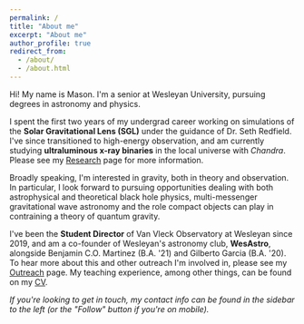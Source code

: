 ```yaml
---
permalink: /
title: "About me"
excerpt: "About me"
author_profile: true
redirect_from: 
  - /about/
  - /about.html
---
```


Hi! My name is Mason. I'm a senior at Wesleyan University, pursuing degrees in astronomy and physics.

I spent the first two years of my undergrad career working on simulations of the **Solar Gravitational Lens (SGL)** under the guidance of Dr. Seth Redfield. I've since transitioned to high-energy observation, and am currently studying **ultraluminous x-ray binaries** in the local universe with *Chandra*. Please see my [Research](mvtea.github.io/research) page for more information.

Broadly speaking, I'm interested in gravity, both in theory and observation. In particular, I look forward to pursuing opportunities dealing with both astrophysical and theoretical black hole physics, multi-messenger gravitational wave astronomy and the role compact objects can play in contraining a theory of quantum gravity.

I've been the **Student Director** of Van Vleck Observatory at Wesleyan since 2019, and am a co-founder of Wesleyan's astronomy club, **WesAstro**, alongside Benjamin C.O. Martinez (B.A. '21) and Gilberto Garcia (B.A. '20). To hear more about this and other outreach I'm involved in, please see my [Outreach](mvtea.github.io/outreach) page. My teaching experience, among other things, can be found on my [CV](mvtea.github.io/cv).

*If you're looking to get in touch, my contact info can be found in the sidebar to the left (or the "Follow" button if you're on mobile).*
